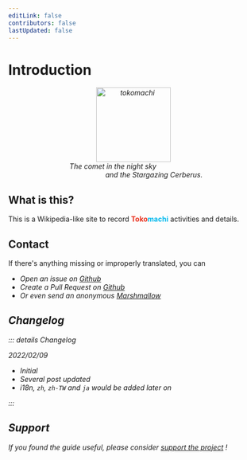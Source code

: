 ```yaml
---
editLink: false
contributors: false
lastUpdated: false
---
```


# Introduction

<p style="text-align:center; font-style:italic">
    <img src="/cover.png" width="150rem" height="150rem" alt="tokomachi">
    <br>
    The comet in the night sky&nbsp;&nbsp;&nbsp;&nbsp;&nbsp;&nbsp;&nbsp;&nbsp;&nbsp;&nbsp;&nbsp;&nbsp;&nbsp;&nbsp;&nbsp;&nbsp;&nbsp;&nbsp;&nbsp;&nbsp;&nbsp;
    <br>
    &nbsp;&nbsp;&nbsp;&nbsp;&nbsp;&nbsp;&nbsp;&nbsp;&nbsp;&nbsp;&nbsp;&nbsp;&nbsp;&nbsp;&nbsp;&nbsp;&nbsp;&nbsp;&nbsp;&nbsp;&nbsp;and the Stargazing Cerberus.
</p>

## What is this?

This is a Wikipedia-like site to record <span style="color:#e93320; font-weight:bold;">Toko</span><span style="color:#00b8ed; font-weight:bold;">machi</span> activities and details.

## Contact

If there's anything missing or improperly translated, you can

- <i class="fa-brands fa-github" /> Open an issue on [Github](https://github.com/aozaki-kuro/suisei-toko-history/issues/new)
- <i class="fa-solid fa-code-pull-request" /> Create a Pull Request on [Github](https://github.com/aozaki-kuro/suisei-toko-history)
- <i class="fa-solid fa-ice-cream" /> Or even send an anonymous [Marshmallow](https://marshmallow-qa.com/aozaki__)

## Changelog

::: details Changelog

2022/02/09

- Initial
- Several post updated
- i18n, `zh`, `zh-TW` and `ja` would be added later on

:::

## Support

If you found the guide useful, please consider [support the project](https://ko-fi.com/F1F46CGFC) !
